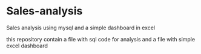 # Sales-analysis
Sales analysis using mysql and a simple dashboard in excel

this repository contain a file with sql code for analysis and a file with simple excel dashboard
